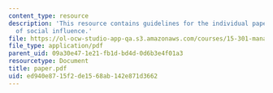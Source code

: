 ```yaml
---
content_type: resource
description: 'This resource contains guidelines for the individual paper: a case study
  of social influence.'
file: https://ol-ocw-studio-app-qa.s3.amazonaws.com/courses/15-301-managerial-psychology-fall-2006/ed940e8715f2de1568ab142e871d3662_paper.pdf
file_type: application/pdf
parent_uid: 09a30e47-1e21-fb1d-bd4d-0d6b3e4f01a3
resourcetype: Document
title: paper.pdf
uid: ed940e87-15f2-de15-68ab-142e871d3662
---
```

